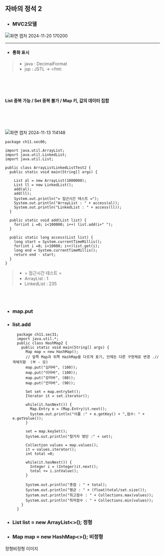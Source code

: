 
	         
## 자바의 정석 2 



* ### MVC2모델


![화면 캡처 2024-11-20 170200](https://github.com/user-attachments/assets/46a76c5e-a350-4360-892e-bfae387712e8)


--------
* ####  통화 표시 
>* java : DecimalFormat
>* jsp  :  JSTL -> <fmt:


<br/><br/><br/> 
#### List 중복 가능 /   Set 중복 불가   /  Map  키, 값의 데이터 집합 

<br/><br/><br/>


![화면 캡처 2024-11-13 114148](https://github.com/user-attachments/assets/388d91e1-e552-4078-bcd6-ae17d6d34252)





    package ch11.sec06;
    
    import java.util.ArrayList;
    import java.util.LinkedList;
    import java.util.List;
    
    public class ArrayListLinkedListTest2 {
      public static void main(String[] args) {
    
        List al = new ArrayList(1000000);
        List ll = new LinkedList();
        add(al);
        add(ll);
        System.out.println("= 접근시간 테스트 =");
        System.out.println("ArrayList : " + access(al));
        System.out.println("LinkedList : " + access(ll));
      }
    
      public static void add(List list) {
        for(int i =0; i<100000; i++) list.add(i+" ");
      }
    
      public static long access(List list) {
        long start = System.currentTimeMillis();
        for(int i =0; i<10000; i++)list.get(i);
        long end = System.currentTimeMillis();
        return end - start;
      }
    }

>* = 접근시간 테스트 =
>* ArrayList : 1
>* LinkedList : 235

<br/><br/>
* ### map.put

* ### list.add

	    package ch11.sec31;
	    import java.util.*;
	    public class HashMap2 {
	      public static void main(String[] args) {
	        Map map = new HashMap();
  			// 앞쪽 Map과 뒤쪽 HashMap을 다르게 표기, 언제든 다른 구현체로 변경 .//객체지향  (부 - 모)
	        map.put("김자바", (100));
	        map.put("이자바", (100));
	        map.put("강자바", (80));
	        map.put("안자바", (90));
	    
	        Set set = map.entrySet();
	        Iterator it = set.iterator();
	  
	        while(it.hasNext()) {
	          Map.Entry e = (Map.Entry)it.next();
	          System.out.println("이름 :" + e.getKey() + ",점수: " + e.getValue());
	        }
	  
	        set = map.keySet();
	        System.out.println("참가자 명단 :" + set);
	      
	        Collection values = map.values();
	        it = values.iterator();
	        int total =0;
	      
	        while(it.hasNext()) {
	          Integer i = (Integer)it.next();
	          total += i.intValue();
	        }
	  
	        System.out.println("총점 : " + total);
	        System.out.println("평균 : " + (float)total/set.size());
	        System.out.println("최고점수 : " + Collections.max(values));
	        System.out.println("최저점수 : " + Collections.min(values));
	      }
	    }




* ### List list<String> = new ArrayList<>(); 정형
* ### Map map<String> = new HashMap<>(); 비정형

정형비정형 이미지 
